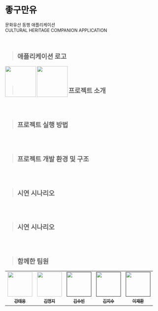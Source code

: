 
# 좋구만유
문화유산 동행 애플리케이션 </br>
CULTURAL HERITAGE COMPANION APPLICATION </br>

</br>

> ## 애플리케이션 로고
<img src="https://user-images.githubusercontent.com/52437364/185876019-f544dd02-ab2e-4f10-af4e-43a5d970e4cd.png" align="left"  width="100px" height="100">
<img src="https://user-images.githubusercontent.com/52437364/185876614-0a9a6ba9-c170-43de-a247-cfd8e8f299c1.png" align="left" height="100">

    
</br></br>


> ## 프로젝트 소개
<!-- <font size="5" color="blue">**_좋구만요_**</font> -->
</br></br>

> ## 프로젝트 실행 방법
</br></br>

> ## 프로젝트 개발 환경 및 구조
</br></br>

> ## 시연 시나리오
</br></br>

> ## 시연 시나리오
</br></br>

> ## 함께한 팀원
<table>
  <tr>
    <td align="center"><a href="https://github.com/dttmm"><img src="https://avatars.githubusercontent.com/dttmm" width="80px;" alt=""></td>
    <td align="center"><a href="https://github.com/mxxxxxji"><img src="https://avatars.githubusercontent.com/mxxxxxji" width="80px;" alt=""></td>
    <td align="center"><a href=""><img src="" width="80px;" alt=""></td>
    <td align="center"><a href=""><img src="" width="80px;" alt=""></td>
    <td align="center"><a href=""><img src="" width="80px;" alt=""></td>
  </tr>
  <tr>
    <td align="center"><a href=""><sub><b>강태웅</b></td>
    <td align="center"><a href="https://github.com/mxxxxxji"><sub><b>김명지</b></td>
    <td align="center"><a href=""><sub><b>김수빈</b></td>
    <td align="center"><a href=""><sub><b>김지수</b></td>
    <td align="center"><a href=""><sub><b>이재환</b></td>
  </tr>
</table>
      
</br>

